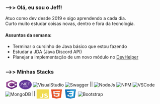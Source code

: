 ### -->> Olá, eu sou o Jeff!

Atuo como dev desde 2019 e sigo aprendendo a cada dia.  
Curto muito estudar coisas novas, dentro e fora da tecnologia.  

#### Assuntos da semana:  
* Terminar o cursinho de Java básico que estou fazendo
* Estudar a JDA (Java Discord API)
* Planejar a implementação de um novo módulo no [DevHelper](https://github.com/MyCoffeToCode/DevHelper)

##

### -->> Minhas Stacks

<div style="display: inline_block">
  <img align="center" alt="Csharp" height="30" width="40" src="https://raw.githubusercontent.com/devicons/devicon/master/icons/csharp/csharp-original.svg">
  <img align="center" alt="DotNet" height="30" width="40" src="https://raw.githubusercontent.com/devicons/devicon/master/icons/dotnetcore/dotnetcore-original.svg">
  <img align="center" alt="VisualStudio" height="30" width="40" src="https://cdn.jsdelivr.net/gh/devicons/devicon@latest/icons/visualstudio/visualstudio-original.svg" />
  <img align="center" alt="Swagger" height="30" width="40" src="https://cdn.jsdelivr.net/gh/devicons/devicon@latest/icons/swagger/swagger-original.svg" />
  <span> || </span>
  <img align="center" alt="NodeJs" height="30" width="40" src="https://cdn.jsdelivr.net/gh/devicons/devicon@latest/icons/nodejs/nodejs-original.svg" />
  <img align="center" alt="NPM" height="30" width="40" src="https://cdn.jsdelivr.net/gh/devicons/devicon@latest/icons/npm/npm-original-wordmark.svg" />
  <img align="center" alt="VSCode" height="30" width="40" src="https://cdn.jsdelivr.net/gh/devicons/devicon@latest/icons/vscode/vscode-original.svg" />
  <img align="center" alt="MongoDB" height="30" width="40" src="https://cdn.jsdelivr.net/gh/devicons/devicon@latest/icons/mongodb/mongodb-original-wordmark.svg" />
  <span> || </span>
  <img align="center" alt="Js" height="30" width="40" src="https://raw.githubusercontent.com/devicons/devicon/master/icons/javascript/javascript-plain.svg">
  <img align="center" alt="HTML" height="30" width="40" src="https://raw.githubusercontent.com/devicons/devicon/master/icons/html5/html5-original.svg">
  <img align="center" alt="CSS" height="30" width="40" src="https://raw.githubusercontent.com/devicons/devicon/master/icons/css3/css3-original.svg">
  <img align="center" alt="Bootstrap" height="30" width="40" src="https://cdn.jsdelivr.net/gh/devicons/devicon@latest/icons/bootstrap/bootstrap-original.svg" />
</div>
